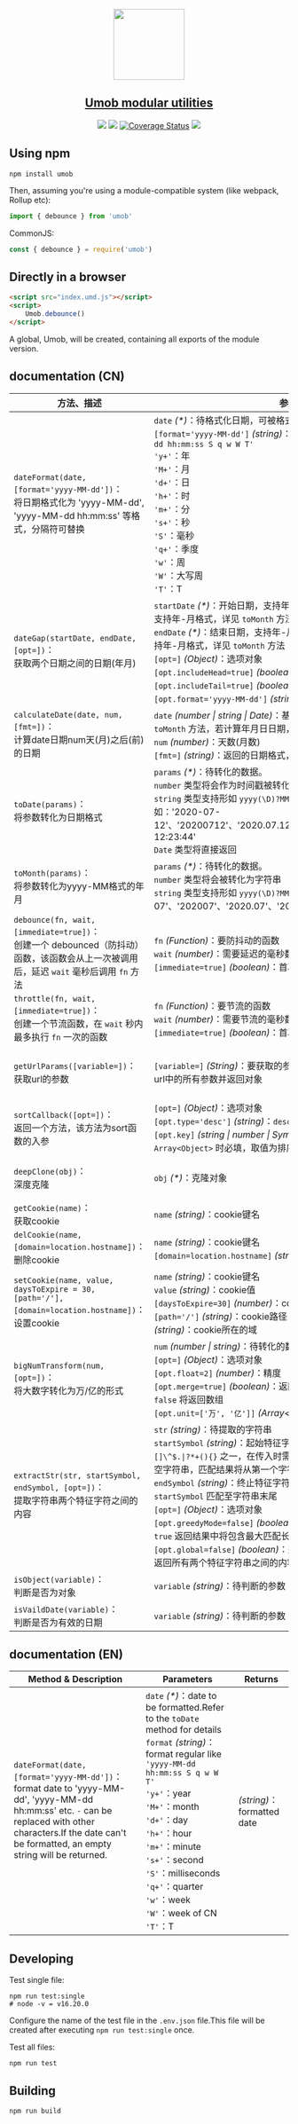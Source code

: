 <p align="center">
  <a href="https://nextjs.org">
    <picture>
      <source media="(prefers-color-scheme: dark)" srcset="https://assets.vercel.com/image/upload/v1662130559/nextjs/Icon_dark_background.png">
      <img src="https://assets.vercel.com/image/upload/v1662130559/nextjs/Icon_light_background.png" height="128">
    </picture>
    <h2 align="center">Umob modular utilities</h2>
  </a>
</p>

<p align="center">
  <img src="https://img.shields.io/github/actions/workflow/status/mobbbb/umob/node.js.yml?branch=main">
  <img src="https://img.shields.io/npm/v/umob">
  <a href='https://coveralls.io/github/Mobbbb/umob?branch=main'><img src='https://coveralls.io/repos/github/Mobbbb/umob/badge.svg?branch=main' alt='Coverage Status' /></a>
  <img src="https://img.shields.io/npm/l/umob">
</p>

## Using npm
```shell
npm install umob
```
Then, assuming you're using a module-compatible system (like webpack, Rollup etc):
``` javascript
import { debounce } from 'umob'
```

CommonJS:
``` javascript
const { debounce } = require('umob')
```

## Directly in a browser

``` html
<script src="index.umd.js"></script>
<script>
    Umob.debounce()
</script>
```

A global, Umob, will be created, containing all exports of the module version.

## documentation (CN)
| 方法、描述     | 参数     | 返回     |
| -------- | -------- | -------- |
| ```dateFormat(date, [format='yyyy-MM-dd'])```： </br> 将日期格式化为 'yyyy-MM-dd', 'yyyy-MM-dd hh:mm:ss' 等格式，分隔符可替换 | ```date``` *(\*)*：待格式化日期，可被格式化的日期详见 ```toDate``` 方法 </br> ```[format='yyyy-MM-dd']``` *(string)*：目标日期的格式，如：```'yyyy-MM-dd hh:mm:ss S q w W T'``` </br> ```'y+'```：年 </br> ```'M+'```：月 </br> ```'d+'```：日 </br> ```'h+'```：时 </br> ```'m+'```：分 </br> ```'s+'```：秒 </br> ```'S'```：毫秒 </br> ```'q+'```：季度 </br> ```'w'```：周 </br> ```'W'```：大写周 </br> ```'T'```：T | *(string)*：格式化后的日期，若无法格式化将返回空字符串 |
| ```dateGap(startDate, endDate, [opt=])```： </br> 获取两个日期之间的日期(年月) | ```startDate``` *(\*)*：开始日期，支持年-月-日格式，详见 ```toDate``` 方法；支持年-月格式，详见 ```toMonth``` 方法 </br> ```endDate``` *(\*)*：结束日期，支持年-月-日格式，详见 ```toDate``` 方法；支持年-月格式，详见 ```toMonth``` 方法 </br> ```[opt=]``` *(Object)*：选项对象 </br> ```[opt.includeHead=true]``` *(boolean)*：是否包含起始日期 </br> ```[opt.includeTail=true]``` *(boolean)*：是否包含结尾日期 </br> ```[opt.format='yyyy-MM-dd']``` *(string)*：日期格式化 | *(Array\<string\>)*：日期数组，若无法获取，将返回 ```[]``` |
| ```calculateDate(date, num, [fmt=])```： </br> 计算date日期num天(月)之后(前)的日期 | ```date``` *(number \| string \| Date)*：基准日期，若计算月份，格式见 ```toMonth``` 方法，若计算年月日日期，格式见 ```toDate``` 方法 </br> ```num``` *(number)*：天数(月数) </br> ```[fmt=]``` *(string)*：返回的日期格式，默认为yyyy-MM-dd | *(string)*：num天(月)之后的日期，若无法计算，将返回空字符串 |
| ```toDate(params)```： </br> 将参数转化为日期格式 | ```params``` *(\*)*：待转化的数据。</br> ```number``` 类型将会作为时间戳被转化为日期</br> ```string``` 类型支持形如 ```yyyy(\D)?MM(\2)dd( hh:mm:ss)?``` 的格式，如：'2020-07-12'、'20200712'、'2020.07.12'、'2020/07/12'、'2020.07.12 12:23:44'</br> ```Date``` 类型将直接返回 | *(Date)*：转化后的日期，若无法转化或为其他类型将返回 ```Invalid Date``` |
| ```toMonth(params)```： </br> 将参数转化为yyyy-MM格式的年月 | ```params``` *(\*)*：待转化的数据。</br> ```number``` 类型将会被转化为字符串</br> ```string``` 类型支持形如 ```yyyy(\D)?MM``` 的格式，如：'2020-07'、'202007'、'2020.07'、'2020/07' | *(string)*：转化后的年-月，若无法转化或为其他类型将返回空字符串 |
| ```debounce(fn, wait, [immediate=true])```： </br> 创建一个 debounced（防抖动）函数，该函数会从上一次被调用后，延迟 ```wait``` 毫秒后调用 ```fn``` 方法 | ```fn``` *(Function)*：要防抖动的函数 </br> ```wait``` *(number)*：需要延迟的毫秒数 </br> ```[immediate=true]``` *(boolean)*：首次调用是否立即执行一次 ```fn``` | *(Function)*：返回新的 debounced（防抖动）函数 |
| ```throttle(fn, wait, [immediate=true])```： </br> 创建一个节流函数，在 ```wait``` 秒内最多执行 ```fn``` 一次的函数 | ```fn``` *(Function)*：要节流的函数 </br> ```wait``` *(number)*：需要节流的毫秒数 </br> ```[immediate=true]``` *(boolean)*：首次调用是否立即执行一次 ```fn``` | *(Function)*：返回新的 throttle 函数 |
| ```getUrlParams([variable=])```： </br> 获取url的参数 | ```[variable=]``` *(String)*：要获取的参数名称；也可为空，为空将获取url中的所有参数并返回对象 | *(Object \| String)*：返回指定的url参数值或url所有的参数对象 |
| ```sortCallback([opt=])```： </br> 返回一个方法，该方法为sort函数的入参 | ```[opt=]``` *(Object)*：选项对象 </br> ```[opt.type='desc']``` *(string)*：```desc``` 升序，```ace``` 降序 </br> ```[opt.key]``` *(string \| number \| Symbol)*：当排序数组为 ```Array<Object>``` 时必填，取值为排序字段的键名 | *(Function)*：返回sort排序方法 |
| ```deepClone(obj)```： </br> 深度克隆 | ```obj``` *(\*)*：克隆对象 | *(\*)*：返回结果与obj相同，不包括原型链上的属性 |
| ```getCookie(name)```： </br> 获取cookie | ```name``` *(string)*：cookie键名 | *(string)*：cookie值 |
| ```delCookie(name, [domain=location.hostname])```： </br> 删除cookie | ```name``` *(string)*：cookie键名 </br> ```[domain=location.hostname]``` *(string)*：cookie所在的域 | - |
| ```setCookie(name, value, daysToExpire = 30, [path='/'], [domain=location.hostname])```： </br> 设置cookie | ```name``` *(string)*：cookie键名 </br> ```value``` *(string)*：cookie值 </br> ```[daysToExpire=30]``` *(number)*：cookie过期天数 </br> ```[path='/']``` *(string)*：cookie路径 ```[domain=location.hostname]``` *(string)*：cookie所在的域 | - |
| ```bigNumTransform(num, [opt=])```： </br> 将大数字转化为万/亿的形式 | ```num``` *(number \| string)*：待转化的数 </br> ```[opt=]``` *(Object)*：选项对象 </br> ```[opt.float=2]``` *(number)*：精度 </br> ```[opt.merge=true]``` *(boolean)*：返回结果是否与单位合并，若为 ```false``` 将返回数组 </br> ```[opt.unit=['万', '亿']]``` *(Array\<string\>)*：单位配置 | *(Array\<string\> \| string)*：返回转化后的字符串或字符串数组，若无法转化，将返回 ```'NaN'``` 或 ```['NaN', '']``` |
| ```extractStr(str, startSymbol, endSymbol, [opt=])```： </br> 提取字符串两个特征字符之间的内容 | ```str``` *(string)*：待提取的字符串 </br>  ```startSymbol``` *(string)*：起始特征字符，若特征字符串为以下字符 ```[]\^$.\|?*+(){}``` 之一，在传入时需添加 ```\\``` 双反斜杠进行转义。传入空字符串，匹配结果将从第一个字符匹配至 ```endSymbol``` </br>  ```endSymbol``` *(string)*：终止特征字符。传入空字符串，结果将从 ```startSymbol``` 匹配至字符串末尾 </br> ```[opt=]``` *(Object)*：选项对象 </br> ```[opt.greedyMode=false]``` *(boolean)*：是否开启贪婪模式，若为 ```true``` 返回结果中将包含最大匹配长度的字符串 </br> ```[opt.global=false]``` *(boolean)*：是否开启全局匹配，若为 ```true``` 将返回所有两个特征字符串之间的内容数组 | *(Array\<string\> \| string)*：两个特征字符之间的内容或内容数组，```opt.global=true``` 返回结果为数组，```opt.global=false``` 返回结果为字符串 |
| ```isObject(variable)```： </br> 判断是否为对象 | ```variable``` *(string)*：待判断的参数 | *(boolean)*：true \| false |
| ```isVaildDate(variable)```： </br> 判断是否为有效的日期 | ```variable``` *(string)*：待判断的参数 | *(boolean)*：true \| false |

## documentation (EN)
| Method & Description     | Parameters     | Returns     |
| -------- | -------- | -------- |
| ```dateFormat(date, [format='yyyy-MM-dd'])```： </br> format date to 'yyyy-MM-dd', 'yyyy-MM-dd hh:mm:ss' etc. ```-``` can be replaced with other characters.If the date can't be formatted, an empty string will be returned.  | ```date``` *(\*)*：date to be formatted.Refer to the ```toDate``` method for details </br> ```format``` *(string)*：format regular like ```'yyyy-MM-dd hh:mm:ss S q w W T'``` </br> ```'y+'```：year </br> ```'M+'```：month </br> ```'d+'```：day </br> ```'h+'```：hour </br> ```'m+'```：minute </br> ```'s+'```：second </br> ```'S'```：milliseconds </br> ```'q+'```：quarter </br> ```'w'```：week </br> ```'W'```：week of CN </br> ```'T'```：T | *(string)*：formatted date |

## Developing

Test single file:
```shell
npm run test:single
# node -v = v16.20.0
```

Configure the name of the test file in the ```.env.json``` file.This file will be created after executing ```npm run test:single``` once.

Test all files:
```shell
npm run test
```

## Building
```shell
npm run build
```
